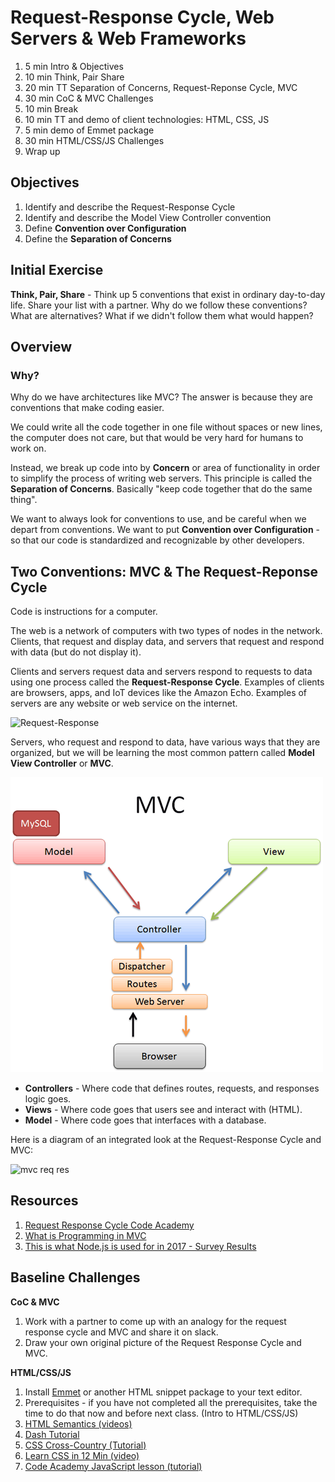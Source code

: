 # Request-Response Cycle, Web Servers & Web Frameworks

1. 5 min Intro & Objectives
1. 10 min Think, Pair Share
1. 20 min TT Separation of Concerns, Request-Reponse Cycle, MVC
1. 30 min CoC & MVC Challenges
1. 10 min Break
1. 10 min TT and demo of client technologies: HTML, CSS, JS
1. 5 min demo of Emmet package
1. 30 min HTML/CSS/JS Challenges
1. Wrap up

## Objectives

1. Identify and describe the Request-Response Cycle
1. Identify and describe the Model View Controller convention
1. Define **Convention over Configuration**
1. Define the **Separation of Concerns**

## Initial Exercise

**Think, Pair, Share** - Think up 5 conventions that exist in ordinary day-to-day life. Share your list with a partner. Why do we follow these conventions? What are alternatives? What if we didn't follow them what would happen?

## Overview

### Why?

Why do we have architectures like MVC? The answer is because they are conventions that make coding easier.

We could write all the code together in one file without spaces or new lines, the computer does not care, but that would be very hard for humans to work on.

Instead, we break up code into by **Concern** or area of functionality in order to simplify the process of writing web servers. This principle is called the **Separation of Concerns**. Basically "keep code together that do the same thing".

We want to always look for conventions to use, and be careful when we depart from conventions. We want to put **Convention over Configuration** - so that our code is standardized and recognizable by other developers.

## Two Conventions: MVC & The Request-Reponse Cycle

Code is instructions for a computer.

The web is a network of computers with two types of nodes in the network. Clients, that request and display data, and servers that request and respond with data (but do not display it).

Clients and servers request data and servers respond to requests to data using one process called the **Request-Response Cycle**. Examples of clients are browsers, apps, and IoT devices like the Amazon Echo. Examples of servers are any website or web service on the internet.

![Request-Response](assets/req-res.gif)

Servers, who request and respond to data, have various ways that they are organized, but we will be learning the most common pattern called **Model View Controller** or **MVC**.

![MVC](assets/mvc-simple.png)

* **Controllers** - Where code that defines routes, requests, and responses logic goes.
* **Views** - Where code goes that users see and interact with (HTML).
* **Model** - Where code goes that interfaces with a database.

Here is a diagram of an integrated look at the Request-Response Cycle and MVC:

![mvc req res](assets/mvc-req-res.jpeg)

## Resources

1. [Request Response Cycle Code Academy](https://www.codecademy.com/articles/request-response-cycle-static)
1. [What is Programming in MVC](https://www.youtube.com/watch?v=1IsL6g2ixak)
1. [This is what Node.js is used for in 2017 - Survey Results](https://blog.risingstack.com/what-is-node-js-used-for-2017-survey/)

## Baseline Challenges

**CoC & MVC**
1. Work with a partner to come up with an analogy for the request response cycle and MVC and share it on slack.
1. Draw your own original picture of the Request Response Cycle and MVC.

**HTML/CSS/JS**
1. Install [Emmet](https://emmet.io/) or another HTML snippet package to your text editor.
1. Prerequisites - if you have not completed all the prerequisites, take the time to do that now and before next class. (Intro to HTML/CSS/JS)
  1. [HTML Semantics (videos)](https://www.youtube.com/playlist?list=PLWjCJDeWfDdc0Sp_DinOWnodw3KnWCwc1)
  1. [Dash Tutorial](https://dash.generalassemb.ly/)
  1. [CSS Cross-Country (Tutorial)](https://www.codeschool.com/courses/css-cross-country)
  1. [Learn CSS in 12 Min (video)](https://www.youtube.com/watch?v=0afZj1G0BIE)
  1. [Code Academy JavaScript lesson (tutorial)](https://www.codecademy.com/learn/javascript)
